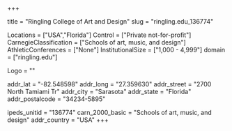 
+++

title = "Ringling College of Art and Design"
slug = "ringling.edu_136774"

Locations = ["USA","Florida"]
Control = ["Private not-for-profit"]
CarnegieClassification = ["Schools of art, music, and design"]
AthleticConferences = ["None"]
InstitutionalSize = ["1,000 - 4,999"]
domain = ["ringling.edu"]

Logo = ""

addr_lat = "-82.548598"
addr_long = "27.359630"
addr_street = "2700 North Tamiami Tr"
addr_city = "Sarasota"
addr_state = "Florida"
addr_postalcode = "34234-5895"

ipeds_unitid = "136774"
carn_2000_basic = "Schools of art, music, and design"
addr_country = "USA"
+++
    
